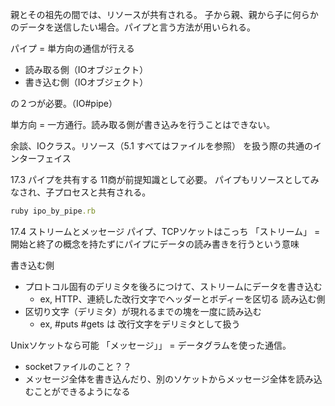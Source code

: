 親とその祖先の間では、リソースが共有される。
子から親、親から子に何らかのデータを送信したい場合。パイプと言う方法が用いられる。

パイプ = 単方向の通信が行える
* 読み取る側（IOオブジェクト）
* 書き込む側（IOオブジェクト）

の２つが必要。（IO#pipe）

単方向 = 一方通行。読み取る側が書き込みを行うことはできない。

余談、IOクラス。リソース（5.1 すべてはファイルを参照） を扱う際の共通のインターフェイス

17.3 パイプを共有する
11商が前提知識として必要。
パイプもリソースとしてみなされ、子プロセスと共有される。

```ruby
ruby ipo_by_pipe.rb
```

17.4 ストリームとメッセージ
パイプ、TCPソケットはこっち
「ストリーム」 = 開始と終了の概念を持たずにパイプにデータの読み書きを行うという意味

書き込む側
- プロトコル固有のデリミタを後ろにつけて、ストリームにデータを書き込む
  - ex, HTTP、連続した改行文字でヘッダーとボディーを区切る
読み込む側
- 区切り文字（デリミタ）が現れるまでの塊を一度に読み込む
  - ex, #puts #gets は 改行文字をデリミタとして扱う

Unixソケットなら可能
「メッセージ」」 = データグラムを使った通信。
- socketファイルのこと？？
- メッセージ全体を書き込んだり、別のソケットからメッセージ全体を読み込むことができるようになる
